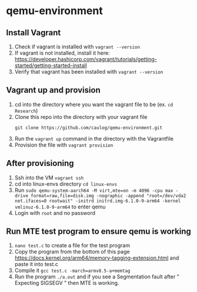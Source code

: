 # qemu-environment
## Install Vagrant
1. Check if vagrant is installed with `vagrant --version`
2. If vagrant is not installed, install it here: https://developer.hashicorp.com/vagrant/tutorials/getting-started/getting-started-install
3. Verify that vagrant has been installed with `vagrant --version`

## Vagrant up and provision
1. cd into the directory where you want the vagrant file to be (ex. `cd Research`)
2. Clone this repo into the directory with your vagrant file
   ```
   git clone https://github.com/caulog/qemu-environment.git
   ```
3. Run the `vagrant up` command in the directory with the Vagrantfile
4. Provision the file with `vagrant provision`

## After provisioning
1. Ssh into the VM `vagrant ssh`
2. cd into linux-envs directory `cd linux-envs`
3. Run `sudo qemu-system-aarch64 -M virt,mte=on -m 4096 -cpu max -drive format=raw,file=disk.img -nographic -append "root=/dev/vda2 net.ifaces=0 rootwait" -initrd initrd.img-6.1.0-9-arm64 -kernel vmlinuz-6.1.0-9-arm64` to enter qemu
4. Login with `root` and no password

## Run MTE test program to ensure qemu is working
1. `nano test.c` to create a file for the test program
2. Copy the program from the bottom of this page https://docs.kernel.org/arm64/memory-tagging-extension.html and paste it into test.c
3. Compile it `gcc test.c -march=armv8.5-a+memtag`
4. Run the program `./a.out` and if you see a Segmentation fault after " Expecting SIGSEGV " then MTE is working.  

